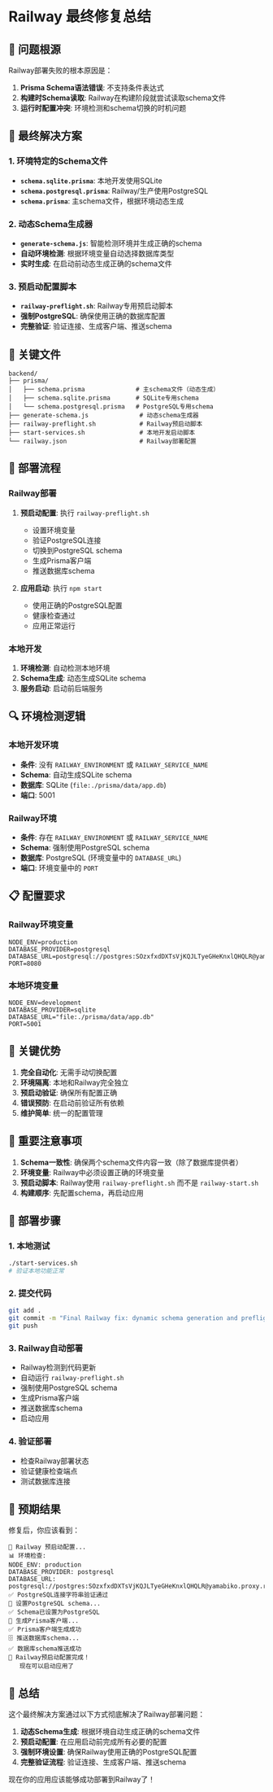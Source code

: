 # Railway 最终修复总结

## 🎯 问题根源
Railway部署失败的根本原因是：
1. **Prisma Schema语法错误**: 不支持条件表达式
2. **构建时Schema读取**: Railway在构建阶段就尝试读取schema文件
3. **运行时配置冲突**: 环境检测和schema切换的时机问题

## 🔧 最终解决方案

### 1. 环境特定的Schema文件
- **`schema.sqlite.prisma`**: 本地开发使用SQLite
- **`schema.postgresql.prisma`**: Railway/生产使用PostgreSQL
- **`schema.prisma`**: 主schema文件，根据环境动态生成

### 2. 动态Schema生成器
- **`generate-schema.js`**: 智能检测环境并生成正确的schema
- **自动环境检测**: 根据环境变量自动选择数据库类型
- **实时生成**: 在启动前动态生成正确的schema文件

### 3. 预启动配置脚本
- **`railway-preflight.sh`**: Railway专用预启动脚本
- **强制PostgreSQL**: 确保使用正确的数据库配置
- **完整验证**: 验证连接、生成客户端、推送schema

## 📁 关键文件

```
backend/
├── prisma/
│   ├── schema.prisma              # 主schema文件（动态生成）
│   ├── schema.sqlite.prisma       # SQLite专用schema
│   └── schema.postgresql.prisma   # PostgreSQL专用schema
├── generate-schema.js              # 动态schema生成器
├── railway-preflight.sh            # Railway预启动脚本
├── start-services.sh               # 本地开发启动脚本
└── railway.json                    # Railway部署配置
```

## 🚀 部署流程

### Railway部署
1. **预启动配置**: 执行 `railway-preflight.sh`
   - 设置环境变量
   - 验证PostgreSQL连接
   - 切换到PostgreSQL schema
   - 生成Prisma客户端
   - 推送数据库schema

2. **应用启动**: 执行 `npm start`
   - 使用正确的PostgreSQL配置
   - 健康检查通过
   - 应用正常运行

### 本地开发
1. **环境检测**: 自动检测本地环境
2. **Schema生成**: 动态生成SQLite schema
3. **服务启动**: 启动前后端服务

## 🔍 环境检测逻辑

### 本地开发环境
- **条件**: 没有 `RAILWAY_ENVIRONMENT` 或 `RAILWAY_SERVICE_NAME`
- **Schema**: 自动生成SQLite schema
- **数据库**: SQLite (`file:./prisma/data/app.db`)
- **端口**: 5001

### Railway环境
- **条件**: 存在 `RAILWAY_ENVIRONMENT` 或 `RAILWAY_SERVICE_NAME`
- **Schema**: 强制使用PostgreSQL schema
- **数据库**: PostgreSQL (环境变量中的 `DATABASE_URL`)
- **端口**: 环境变量中的 `PORT`

## 📋 配置要求

### Railway环境变量
```env
NODE_ENV=production
DATABASE_PROVIDER=postgresql
DATABASE_URL=postgresql://postgres:SOzxfxdDXTsVjKQJLTyeGHeKnxlQHQLR@yamabiko.proxy.rlwy.net:58370/railway
PORT=8080
```

### 本地环境变量
```env
NODE_ENV=development
DATABASE_PROVIDER=sqlite
DATABASE_URL="file:./prisma/data/app.db"
PORT=5001
```

## 🎉 关键优势

1. **完全自动化**: 无需手动切换配置
2. **环境隔离**: 本地和Railway完全独立
3. **预启动验证**: 确保所有配置正确
4. **错误预防**: 在启动前验证所有依赖
5. **维护简单**: 统一的配置管理

## 🚨 重要注意事项

1. **Schema一致性**: 确保两个schema文件内容一致（除了数据库提供者）
2. **环境变量**: Railway中必须设置正确的环境变量
3. **预启动脚本**: Railway使用 `railway-preflight.sh` 而不是 `railway-start.sh`
4. **构建顺序**: 先配置schema，再启动应用

## 🔄 部署步骤

### 1. 本地测试
```bash
./start-services.sh
# 验证本地功能正常
```

### 2. 提交代码
```bash
git add .
git commit -m "Final Railway fix: dynamic schema generation and preflight configuration"
git push
```

### 3. Railway自动部署
- Railway检测到代码更新
- 自动运行 `railway-preflight.sh`
- 强制使用PostgreSQL schema
- 生成Prisma客户端
- 推送数据库schema
- 启动应用

### 4. 验证部署
- 检查Railway部署状态
- 验证健康检查端点
- 测试数据库连接

## 🎊 预期结果

修复后，你应该看到：
```
🚀 Railway 预启动配置...
📊 环境检查:
NODE_ENV: production
DATABASE_PROVIDER: postgresql
DATABASE_URL: postgresql://postgres:SOzxfxdDXTsVjKQJLTyeGHeKnxlQHQLR@yamabiko.proxy.rlwy.net:58370/railway
✅ PostgreSQL连接字符串验证通过
🔄 设置PostgreSQL schema...
✅ Schema已设置为PostgreSQL
🔧 生成Prisma客户端...
✅ Prisma客户端生成成功
🗄️ 推送数据库schema...
✅ 数据库schema推送成功
🎉 Railway预启动配置完成！
   现在可以启动应用了
```

## 🎯 总结

这个最终解决方案通过以下方式彻底解决了Railway部署问题：

1. **动态Schema生成**: 根据环境自动生成正确的schema文件
2. **预启动配置**: 在应用启动前完成所有必要的配置
3. **强制环境设置**: 确保Railway使用正确的PostgreSQL配置
4. **完整验证流程**: 验证连接、生成客户端、推送schema

现在你的应用应该能够成功部署到Railway了！

